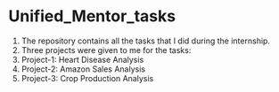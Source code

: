 # Unified_Mentor_tasks

1. The repository contains all the tasks that I did during the internship.
2. Three projects were given to me for the tasks:
3. Project-1: Heart Disease Analysis
4. Project-2: Amazon Sales Analysis
5. Project-3: Crop Production Analysis
